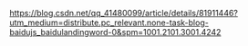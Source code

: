 https://blog.csdn.net/qq_41480099/article/details/81911446?utm_medium=distribute.pc_relevant.none-task-blog-baidujs_baidulandingword-0&spm=1001.2101.3001.4242

